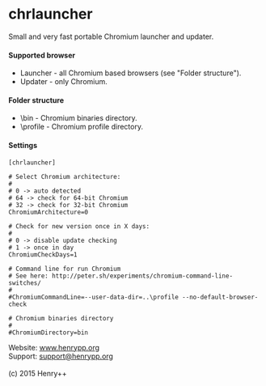 # chrlauncher

Small and very fast portable Chromium launcher and updater.

#### Supported browser
- Launcher - all Chromium based browsers (see "Folder structure").
- Updater - only Chromium.

#### Folder structure
- \bin - Chromium binaries directory.
- \profile - Chromium profile directory.

#### Settings
~~~
[chrlauncher]

# Select Chromium architecture:
#
# 0 -> auto detected
# 64 -> check for 64-bit Chromium
# 32 -> check for 32-bit Chromium
ChromiumArchitecture=0

# Check for new version once in X days:
#
# 0 -> disable update checking
# 1 -> once in day
ChromiumCheckDays=1

# Command line for run Chromium
# See here: http://peter.sh/experiments/chromium-command-line-switches/
#
#ChromiumCommandLine=--user-data-dir=..\profile --no-default-browser-check

# Chromium binaries directory
#
#ChromiumDirectory=bin
~~~
Website: www.henrypp.org<br />
Support: support@henrypp.org<br />
<br />
(c) 2015 Henry++
